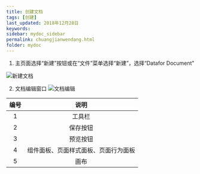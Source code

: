 ```yaml
---
title: 创建文档
tags: [创建]
last_updated: 2018年12月28日
keywords: 
sidebar: mydoc_sidebar
permalink: chuangjianwendang.html
folder: mydoc
---
```


1. 主页面选择“新建”按钮或在“文件”菜单选择“新建”，选择“Datafor Document"

![新建文档](https://datafor123.github.io/images/chuangjianwendang/chuangjianwendang-1.gif)

2. 文档编辑窗口
![文档编辑](https://datafor123.github.io/images/chuangjianwendang/chuangjianwendang-2.png)

| 编号 |                 说明                 |
| :--: | :----------------------------------: |
|  1   |                工具栏                |
|  2   |               保存按钮               |
|  3   |               预览按钮               |
|  4   | 组件面板、页面样式面板、页面行为面板 |
|  5   |                 画布                 |



